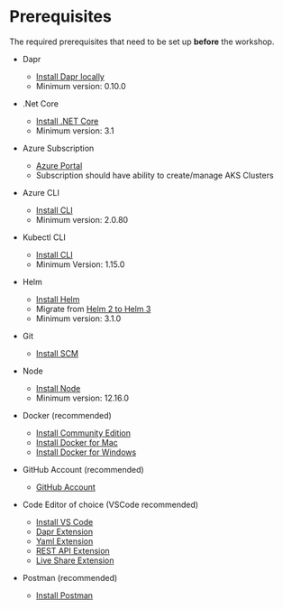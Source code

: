 # Prerequisites

The required prerequisites that need to be set up **before** the workshop.

- Dapr
  - [Install Dapr locally](https://github.com/dapr/docs/blob/master/getting-started/environment-setup.md#prerequisites)
  - Minimum version: 0.10.0
  
- .Net Core 
  - [Install .NET Core](https://dotnet.microsoft.com/download/dotnet-core/3.1)
  - Minimum version: 3.1

- Azure Subscription
  - [Azure Portal](https://portal.azure.com)
  - Subscription should have ability to create/manage AKS Clusters

- Azure CLI
  - [Install CLI](https://docs.microsoft.com/en-us/cli/azure/install-azure-cli?view=azure-cli-latest)
  - Minimum version: 2.0.80

- Kubectl CLI
  - [Install CLI](https://docs.microsoft.com/en-us/azure/aks/kubernetes-walkthrough#connect-to-the-cluster)
  - Minimum Version: 1.15.0

- Helm
  - [Install Helm](https://helm.sh/docs/intro/install/)
  - Migrate from [Helm 2 to Helm 3](https://helm.sh/blog/migrate-from-helm-v2-to-helm-v3/)
  - Minimum version: 3.1.0

- Git 
  - [Install SCM](https://git-scm.com/downloads)

- Node
  - [Install Node](https://nodejs.org/en/download/)
  - Minimum version: 12.16.0

- Docker (recommended)
  - [Install Community Edition](https://docs.docker.com/v17.09/engine/installation/)
  - [Install Docker for Mac](https://docs.docker.com/v17.09/docker-for-mac/install/)
  - [Install Docker for Windows](https://docs.docker.com/v17.09/docker-for-windows/install/)

- GitHub Account (recommended)
  - [GitHub Account](https://help.github.com/en/github/getting-started-with-github/signing-up-for-a-new-github-account)

- Code Editor of choice (VSCode recommended)
  - [Install VS Code](https://code.visualstudio.com/download) 
  - [Dapr Extension](https://marketplace.visualstudio.com/items?itemName=ms-azuretools.vscode-dapr)
  - [Yaml Extension](https://marketplace.visualstudio.com/items?itemName=redhat.vscode-yaml)
  - [REST API Extension](https://marketplace.visualstudio.com/items?itemName=humao.rest-client)
  - [Live Share Extension](https://marketplace.visualstudio.com/items?itemName=MS-vsliveshare.vsliveshare)
  
- Postman (recommended)
  - [Install Postman](https://www.postman.com/downloads/)

